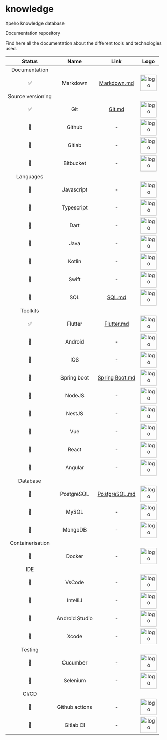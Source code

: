 # knowledge
Xpeho knowledge database

Documentation repository

Find here all the documentation about the different tools and technologies used.

| Status | Name | Link | Logo |
| :---: | :---: | :---: | :---: |
|Documentation|
|✅|Markdown| [Markdown.md](/markdown/markdown.md)| <img alt="logo" src="https://upload.wikimedia.org/wikipedia/commons/thumb/4/48/Markdown-mark.svg/175px-Markdown-mark.svg.png" height="50" />|
|Source versioning|
|✅| Git|[Git.md](/git/git.md)| <img alt="logo" src="https://git-scm.com/images/logos/downloads/Git-Icon-1788C.png" height="50" />|
|🚧 |Github| - | <img alt="logo" src="https://upload.wikimedia.org/wikipedia/commons/thumb/9/91/Octicons-mark-github.svg/1200px-Octicons-mark-github.svg.png" height="50" /> |
|🚧 |Gitlab| - | <img alt="logo" src="https://upload.wikimedia.org/wikipedia/commons/thumb/e/e1/GitLab_logo.svg/langfr-310px-GitLab_logo.svg.png" height="50" /> |
|🚧 |Bitbucket| - | <img alt="logo" src="https://upload.wikimedia.org/wikipedia/commons/thumb/c/c5/Bitbucket-Logo-blue.svg/2560px-Bitbucket-Logo-blue.svg.png" height="50" /> |
|Languages|
|🚧 |Javascript| - | <img alt="logo" src="https://upload.wikimedia.org/wikipedia/commons/thumb/9/99/Unofficial_JavaScript_logo_2.svg/1200px-Unofficial_JavaScript_logo_2.svg.png" height="50" /> |
|🚧 |Typescript| - | <img alt="logo" src="https://upload.wikimedia.org/wikipedia/commons/thumb/4/4c/Typescript_logo_2020.svg/1200px-Typescript_logo_2020.svg.png" height="50" /> |
|🚧 |Dart| - | <img alt="logo" src="https://upload.wikimedia.org/wikipedia/commons/thumb/7/7e/Dart-logo.png/1200px-Dart-logo.png" height="50" /> |
|🚧 |Java| - | <img alt="logo" src="https://upload.wikimedia.org/wikipedia/fr/thumb/2/2e/Java_Logo.svg/1200px-Java_Logo.svg.png" height="50" /> |
|🚧 |Kotlin| - | <img alt="logo" src="https://upload.wikimedia.org/wikipedia/commons/thumb/1/11/Kotlin_logo_2021.svg/131px-Kotlin_logo_2021.svg.png" height="50" /> |
|🚧 |Swift| - | <img alt="logo" src="https://upload.wikimedia.org/wikipedia/commons/thumb/9/9d/Swift_logo.svg/1200px-Swift_logo.svg.png" height="50" /> |
|🚧 |SQL|[SQL.md](/sql/sql.md)| <img alt="logo" src="https://upload.wikimedia.org/wikipedia/commons/thumb/8/87/Sql_data_base_with_logo.png/320px-Sql_data_base_with_logo.png" height="50" /> |
|Toolkits|
|✅ |Flutter| [Flutter.md](/flutter/flutter.md) | <img alt="logo" src="https://upload.wikimedia.org/wikipedia/commons/thumb/1/17/Google-flutter-logo.png/1200px-Google-flutter-logo.png" height="50" /> |
|🚧 |Android| - | <img alt="logo" src="https://upload.wikimedia.org/wikipedia/commons/thumb/d/d7/Android_robot.svg/1200px-Android_robot.svg.png" height="50" /> |
|🚧 |IOS| - | <img alt="logo" src="https://upload.wikimedia.org/wikipedia/commons/thumb/f/fa/Apple_logo_black.svg/langfr-80px-Apple_logo_black.svg.png" height="50" /> |
|🚧 |Spring boot| [Spring Boot.md](/spring/springboot.md)  | <img alt="logo" src="https://spring.io/images/projects/spring-edf462fec682b9d48cf628eaf9e19521.svg" height="50" /> |
|🚧 |NodeJS| - | <img alt="logo" src="https://upload.wikimedia.org/wikipedia/commons/thumb/d/d9/Node.js_logo.svg/1200px-Node.js_logo.svg.png" height="50" /> |
|🚧 |NestJS| - | <img alt="logo" src="https://nestjs.com/img/logo_text.svg" height="50" /> |
|🚧 |Vue| - | <img alt="logo" src="https://vuejs.org/images/logo.png" height="50" /> |
|🚧 |React| - | <img alt="logo" src="https://upload.wikimedia.org/wikipedia/commons/thumb/a/a7/React-icon.svg/1200px-React-icon.svg.png" height="50" /> |
|🚧 |Angular| - | <img alt="logo" src="https://angular.io/assets/images/logos/angular/angular.svg" height="50" /> |
|Database|
|🚧 |PostgreSQL|[PostgreSQL.md](/postgresql/postgresql.md)| <img alt="logo" src="https://upload.wikimedia.org/wikipedia/commons/thumb/2/29/Postgresql_elephant.svg/233px-Postgresql_elephant.svg.png" height="50" /> |
|🚧 |MySQL| - | <img alt="logo" src="https://upload.wikimedia.org/wikipedia/fr/thumb/6/62/MySQL.svg/1200px-MySQL.svg.png" height="50" /> |
|🚧 |MongoDB| - | <img alt="logo" src="https://upload.wikimedia.org/wikipedia/fr/thumb/4/45/MongoDB-Logo.svg/langfr-220px-MongoDB-Logo.svg.png" height="50" /> |
|Containerisation|
|🚧 |Docker| - | <img alt="logo" src="https://upload.wikimedia.org/wikipedia/commons/thumb/4/4e/Docker_%28container_engine%29_logo.svg/1200px-Docker_%28container_engine%29_logo.svg.png" height="50" /> |
|IDE|
|🚧 |VsCode| - | <img alt="logo" src="https://upload.wikimedia.org/wikipedia/commons/thumb/9/9a/Visual_Studio_Code_1.35_icon.svg/1200px-Visual_Studio_Code_1.35_icon.svg.png" height="50" /> |
|🚧 |IntelliJ| - | <img alt="logo" src="https://upload.wikimedia.org/wikipedia/commons/thumb/9/9c/IntelliJ_IDEA_Icon.svg/1200px-IntelliJ_IDEA_Icon.svg.png" height="50" /> |
|🚧 |Android Studio| - | <img alt="logo" src="https://upload.wikimedia.org/wikipedia/commons/thumb/9/92/Android_Studio_Trademark.svg/langfr-220px-Android_Studio_Trademark.svg.png" height="50" /> |
|🚧 |Xcode| - | <img alt="logo" src="https://upload.wikimedia.org/wikipedia/commons/thumb/f/fa/Apple_logo_black.svg/langfr-80px-Apple_logo_black.svg.png" height="50" /> |
|Testing|
|🚧 |Cucumber| - | <img alt="logo" src="https://lh6.googleusercontent.com/h3fIDEAgBxwUkBIkQ3JkjMiAeu-fS19lpI5cHhNWa2DpmeRmbIOLSHhYpMzuWDjhuqlRCVkkoMtXZZvPsWP_iVaI9rXI20uBI9iVoSosyY7O0Yf_haGOLslJoT0v6FabwckOssbqe9854FQXHA" height="50" /> |
|🚧 |Selenium| - | <img alt="logo" src="https://upload.wikimedia.org/wikipedia/commons/thumb/9/9f/Selenium_logo.svg/2560px-Selenium_logo.svg.png" height="50" />|
|CI/CD|
|🚧 |Github actions| - | <img alt="logo" src="https://github.githubassets.com/images/modules/logos_page/GitHub-Mark.png" height="50"> |
|🚧 |Gitlab CI| - | <img alt="logo" src="https://about.gitlab.com/images/press/logo/png/gitlab-icon-rgb.png" height="50"> |